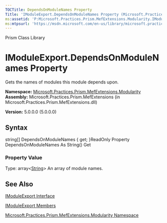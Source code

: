```yaml
---
TOCTitle: DependsOnModuleNames Property
Title: 'IModuleExport.DependsOnModuleNames Property (Microsoft.Practices.Prism.MefExtensions.Modularity)'
ms:assetid: 'P:Microsoft.Practices.Prism.MefExtensions.Modularity.IModuleExport.DependsOnModuleNames'
ms:mtpsurl: 'https://msdn.microsoft.com/en-us/library/microsoft.practices.prism.mefextensions.modularity.imoduleexport.dependsonmodulenames(v=pandp.50)'
---
```


Prism Class Library

IModuleExport.DependsOnModuleNames Property
===============================================

Gets the names of modules this module depends upon.

**Namespace:** [Microsoft.Practices.Prism.MefExtensions.Modularity](https://msdn.microsoft.com/library/microsoft.practices.prism.mefextensions.modularity)
**Assembly:** Microsoft.Practices.Prism.MefExtensions (in Microsoft.Practices.Prism.MefExtensions.dll)

**Version:** 5.0.0.0 (5.0.0.0)

## Syntax


string[] DependsOnModuleNames { get; }ReadOnly Property DependsOnModuleNames As String() Get
### Property Value

Type: array&lt;[String](http://msdn.microsoft.com/en-us/library/s1wwdcbf)&gt;
An array of module names.

See Also
--------


[IModuleExport Interface](https://msdn.microsoft.com/library/microsoft.practices.prism.mefextensions.modularity.imoduleexport)

[IModuleExport Members](https://msdn.microsoft.com/allmembers.t:microsoft.practices.prism.mefextensions.modularity.imoduleexport)

[Microsoft.Practices.Prism.MefExtensions.Modularity Namespace](https://msdn.microsoft.com/library/microsoft.practices.prism.mefextensions.modularity)

